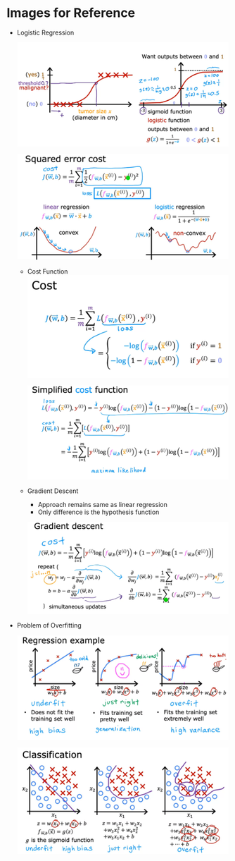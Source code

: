 # Images for Reference

- Logistic Regression

    ![alt text](image.png)

    ![alt text](image-1.png)

    - Cost Function
        ![alt text](image-2.png)

        ![alt text](image-3.png)

    - Gradient Descent
        
        - Approach remains same as linear regression
        - Only difference is the hypothesis function

        ![alt text](image-4.png)

- Problem of Overfitting

    ![alt text](image-5.png)

    ![alt text](image-6.png)